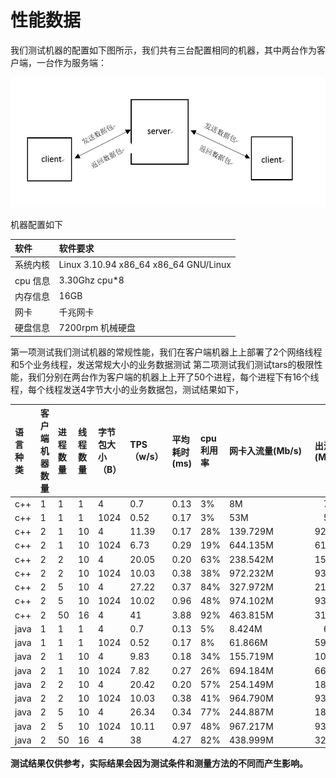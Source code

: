 # 性能数据

我们测试机器的配置如下图所示，我们共有三台配置相同的机器，其中两台作为客户端，一台作为服务端：

![](../.gitbook/assets/tars_performance.png)

机器配置如下

| 软件 | 软件要求 |
| :--- | :--- |
| 系统内核 | Linux 3.10.94 x86\_64 x86\_64 GNU/Linux |
| cpu 信息 | 3.30Ghz cpu\*8 |
| 内存信息 | 16GB |
| 网卡 | 千兆网卡 |
| 硬盘信息 | 7200rpm 机械硬盘 |

第一项测试我们测试机器的常规性能，我们在客户端机器上上部署了2个网络线程和5个业务线程，发送常规大小的业务数据测试 第二项测试我们测试tars的极限性能，我们分别在两台作为客户端的机器上上开了50个进程，每个进程下有16个线程，每个线程发送4字节大小的业务数据包，测试结果如下，

| 语言种类 | 客户端机器数量 | 进程数量 | 线程数量 | 字节包大小（B） | TPS（w/s） | 平均耗时\(ms\) | cpu利用率 | 网卡入流量\(Mb/s\) | 出流量\(Mb/s\) | 网卡入包量\(/s\) | 出包量\(/s\) |
| :--- | :--- | :--- | :--- | :--- | :--- | :--- | :--- | :--- | :--- | :--- | :--- |
| c++ | 1 | 1 | 1 | 4 | 0.7 | 0.13 | 3% | 8M　　　　　 | 　7M | 7214　　 | 　7220 |
| c++ | 1 | 1 | 1 | 1024 | 0.52 | 0.17 | 3% | 53M　　　　 | 　50M | 5677 　 | 　5666 |
| c++ | 2 | 1 | 10 | 4 | 11.39 | 0.17 | 28% | 139.729M | 92.389M | 127,267 | 127,923 |
| c++ | 2 | 1 | 10 | 1024 | 6.73 | 0.29 | 19% | 644.135M | 616.395M | 95,424 | 95,823 |
| c++ | 2 | 2 | 10 | 4 | 20.05 | 0.20 | 63% | 238.542M | 158.658M | 220,434 | 221,658 |
| c++ | 2 | 2 | 10 | 1024 | 10.03 | 0.38 | 38% | 972.232M | 930.256M | 141,841 | 142,388 |
| c++ | 2 | 5 | 10 | 4 | 27.22 | 0.37 | 84% | 327.972M | 215.173M | 306,896 | 300,099 |
| c++ | 2 | 5 | 10 | 1024 | 10.02 | 0.96 | 48% | 974.102M | 932.277M | 132,091 | 133,574 |
| c++ | 2 | 50 | 16 | 4 | 41 | 3.88 | 92% | 463.815M | 313.112M | 422,732 | 431,050 |
| java | 1 | 1 | 1 | 4 | 0.7 | 0.13 | 5% | 8.424M　　　　　 | 　6.041M | 7773　　 | 　7793 |
| java | 1 | 1 | 1 | 1024 | 0.52 | 0.17 | 8% | 61.866M | 59.951M | 6674 　 | 　6700 |
| java | 2 | 1 | 10 | 4 | 9.83 | 0.18 | 34% | 155.719M | 106.310M | 156,681 | 148,201 |
| java | 2 | 1 | 10 | 1024 | 7.82 | 0.27 | 26% | 694.184M | 669.369M | 103,564 | 104,158 |
| java | 2 | 2 | 10 | 4 | 20.42 | 0.20 | 57% | 254.149M | 183.307M | 252,928 | 259,064 |
| java | 2 | 2 | 10 | 1024 | 10.03 | 0.38 | 41% | 964.790M | 930.363M | 141,965 | 143,004 |
| java | 2 | 5 | 10 | 4 | 26.34 | 0.34 | 77% | 244.887M | 186.358M | 243,527 | 254,967 |
| java | 2 | 5 | 10 | 1024 | 10.11 | 0.97 | 48% | 967.217M | 939.408M | 132,421 | 135,919 |
| java | 2 | 50 | 16 | 4 | 38 | 4.27 | 82% | 438.999M | 329.996M | 413,046 | 426,961 |

**测试结果仅供参考，实际结果会因为测试条件和测量方法的不同而产生影响。**


